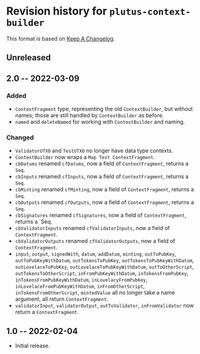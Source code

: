# Revision history for `plutus-context-builder`

This format is based on [Keep A Changelog](https://keepachangelog.com/en/1.0.0).

## Unreleased

## 2.0 -- 2022-03-09

### Added

* `ContextFragment` type, representing the old `ContextBuilder`, but without
  names; those are still handled by `ContextBuilder` as before.
* `named` and `deleteNamed` for working with `ContextBuilder` and naming.

### Changed

* `ValidatorUTXO` and `TestUTXO` no longer have data type contexts.
* `ContextBuilder` now wraps a `Map Text ContextFragment`.
* `cbDatums` renamed `cfDatums`, now a field of `ContextFragment`, returns a 
  `Seq`.
* `cbInputs` renamed `cfInputs`, now a field of `ContextFragment`, returns a
  `Seq`.
* `cbMinting` renamed `cfMinting`, now a field of `ContextFragment`, returns a
  `Seq`.
* `cbOutputs` renamed `cfOutputs`, now a field of `ContextFragment`, returns a
  `Seq`.
* `cbSignatures` renamed `cfSignatures`, now a field of `ContextFragment`,
  returns a `Seq.
* `cbValidatorInputs` renamed `cfValidatorInputs`, now a field of
  `ContextFragment`.
* `cbValidatorOutputs` renamed `cfValidatorOutputs`, now a field of
  `ContextFragment`.
* `input`, `output`, `signedWith`, `datum`, `addDatum`, `minting`, 
  `outToPubKey`, `outToPubKeyWithDatum`, `outTokensToPubKey`,
  `outTokensToPubKeyWithDatum`, `outLovelaceToPubKey`,
  `outLovelaceToPubKeyWithDatum`, `outToOtherScript`, 
  `outTokensToOtherScript`, `inFromPubKeyWithDatum`, `inTokensFromPubKey`, 
  `inTokensFromPubKeyWithDatum`, `inLovelacyFromPubKey`,
  `inLovelaceFromPubKeyWithDatum`, `inFromOtherScript`,
  `inTokensFromOtherScript`, `mintedValue` all no longer 
  take a name argument, all return `ContextFragment`.
* `validatorInput`, `validatorOutput`, `outToValidator`, `inFromValidator` now 
  return a `ContextFragment`.

## 1.0 -- 2022-02-04

* Initial release.
